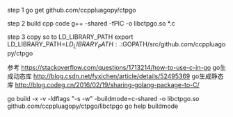 step 1
	go get github.com/ccppluagopy/ctpgo

step 2
build cpp code
	g++ -shared -fPIC -o libctpgo.so *.c

step 3
copy so to LD_LIBRARY_PATH
export LD_LIBRARY_PATH=$LD_LIBRARY_PATH:.:$GOPATH/src/github.com/ccppluagopy/ctpgo


参考
	https://stackoverflow.com/questions/1713214/how-to-use-c-in-go
go生成动态库 
	http://blog.csdn.net/fyxichen/article/details/52495369
go生成静态库 
	http://blog.codeg.cn/2016/02/19/sharing-golang-package-to-C/

go build -x -v -ldflags "-s -w" -buildmode=c-shared -o libctpgo.so github.com/ccppluagopy/ctpgo/libctpgo
go help buildmode